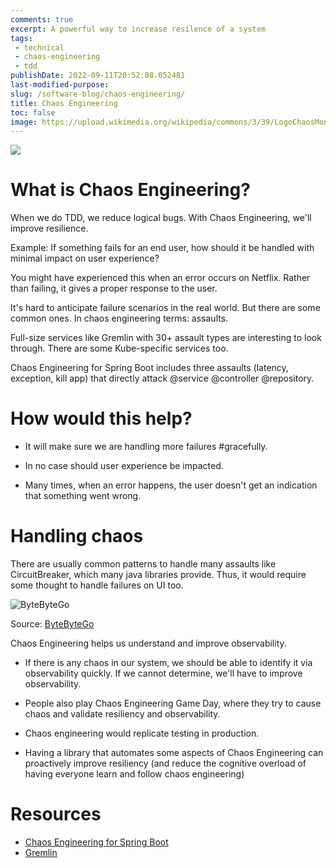 ```yaml
---
comments: true
excerpt: A powerful way to increase resilence of a system
tags:
 - technical
 - chaos-engineering
 - tdd
publishDate: 2022-09-11T20:52:08.052481
last-modified-purpose:
slug: /software-blog/chaos-engineering/
title: Chaos Engineering
toc: false
image: https://upload.wikimedia.org/wikipedia/commons/3/39/LogoChaosMonkeysNetflix.png
---
```

![](https://upload.wikimedia.org/wikipedia/commons/3/39/LogoChaosMonkeysNetflix.png)

# What is Chaos Engineering?

When we do TDD, we reduce logical bugs. With Chaos Engineering, we'll improve resilience.

Example: If something fails for an end user, how should it be handled with minimal impact on user experience?

You might have experienced this when an error occurs on Netflix. Rather than failing, it gives a proper response to the user.

It's hard to anticipate failure scenarios in the real world. But there are some common ones. In chaos engineering terms: assaults.

Full-size services like Gremlin with 30+ assault types are interesting to look through.
There are some Kube-specific services too.

Chaos Engineering for Spring Boot includes three assaults (latency, exception, kill app) that directly attack @service @controller @repository.

# How would this help?

- It will make sure we are handling more failures #gracefully.

- In no case should user experience be impacted.

- Many times, when an error happens, the user doesn't get an indication that something went wrong.

# Handling chaos

There are usually common patterns to handle many assaults like CircuitBreaker, which many java libraries provide. Thus, it would require some thought to handle failures on UI too.

![ByteByteGo](/images/software-blog/chaos-engineering.jpeg)

Source: [ByteByteGo](https://bytebytego.com/newsletter)

Chaos Engineering helps us understand and improve observability.

- If there is any chaos in our system, we should be able to identify it via observability quickly. If we cannot determine, we'll have to improve observability.

- People also play Chaos Engineering Game Day, where they try to cause chaos and validate resiliency and observability.

- Chaos engineering would replicate testing in production.

- Having a library that automates some aspects of Chaos Engineering can proactively improve resiliency (and reduce the cognitive overload of having everyone learn and follow chaos engineering)

# Resources

- [Chaos Engineering for Spring Boot](https://codecentric.github.io/chaos-monkey-spring-boot/)
- [Gremlin](https://www.gremlin.com/)
